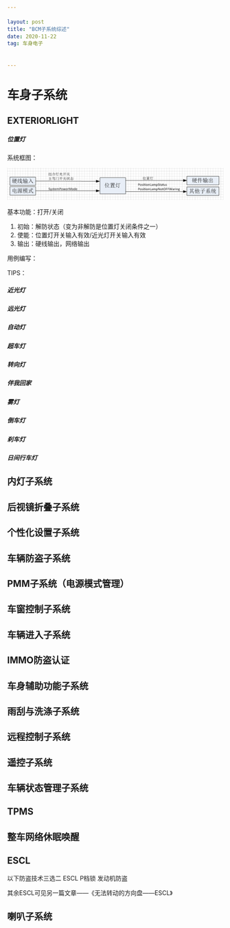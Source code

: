 ```yaml
---

layout: post
title: "BCM子系统综述"
date: 2020-11-22
tag: 车身电子


---
```

# 车身子系统

## EXTERIORLIGHT

##### 位置灯

系统框图：

![image-20210624163519058](\images\posts\bcmsub\image-20210624163519058.png)

基本功能：打开/关闭

1. 初始：解防状态（变为非解防是位置灯关闭条件之一）
2. 使能：位置灯开关输入有效/近光灯开关输入有效
3. 输出：硬线输出，网络输出

用例编写：

TIPS：

##### 近光灯

##### 远光灯

##### 自动灯

##### 超车灯

##### 转向灯

##### 伴我回家

##### 雾灯

##### 倒车灯

##### 刹车灯

##### 日间行车灯

## 内灯子系统

## 后视镜折叠子系统

## 个性化设置子系统

## 车辆防盗子系统

## PMM子系统（电源模式管理）

## 车窗控制子系统

## 车辆进入子系统

## IMMO防盗认证

## 车身辅助功能子系统

## 雨刮与洗涤子系统

## 远程控制子系统

## 遥控子系统

## 车辆状态管理子系统

## TPMS

## 整车网络休眠唤醒

## ESCL

以下防盗技术三选二
ESCL
P档锁
发动机防盗

其余ESCL可见另一篇文章——《无法转动的方向盘——ESCL》

## 喇叭子系统